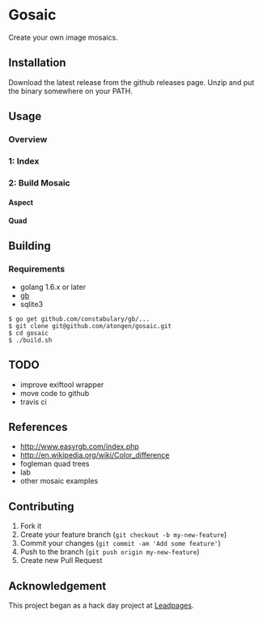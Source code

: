 # Gosaic

Create your own image mosaics.

## Installation

Download the latest release from the github releases page. Unzip and put
the binary somewhere on your PATH.

## Usage

### Overview

### 1: Index

### 2: Build Mosaic

#### Aspect

#### Quad

## Building

### Requirements

* golang 1.6.x or later
* [gb](https://getgb.io/)
* sqlite3

```shell
$ go get github.com/constabulary/gb/...
$ git clone git@github.com/atongen/gosaic.git
$ cd gosaic
$ ./build.sh
```

## TODO

* improve exiftool wrapper
* move code to github
* travis ci

## References

* http://www.easyrgb.com/index.php
* http://en.wikipedia.org/wiki/Color_difference
* fogleman quad trees
* lab
* other mosaic examples

## Contributing

1. Fork it
1. Create your feature branch (`git checkout -b my-new-feature`)
1. Commit your changes (`git commit -am 'Add some feature'`)
1. Push to the branch (`git push origin my-new-feature`)
1. Create new Pull Request

## Acknowledgement

This project began as a hack day project at [Leadpages](https://www.leadpages.net).
